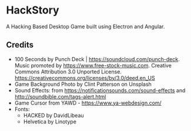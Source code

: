 # HackStory

A Hacking Based Desktop Game built using Electron and Angular.

## Credits

- 100 Seconds by Punch Deck | https://soundcloud.com/punch-deck. Music promoted by https://www.free-stock-music.com. Creative Commons Attribution 3.0 Unported License. https://creativecommons.org/licenses/by/3.0/deed.en_US
- Game Background Photo by Clint Patterson on Unsplash
- Sound Effects: from https://notificationsounds.com/sound-effects and http://soundbible.com/tags-alert.html
- Game Cursor from YAWD - https://www.ya-webdesign.com/
- Fonts:
    - HACKED by DavidLibeau
    - Helvetica by Linotype

